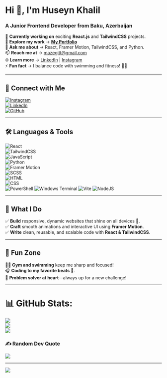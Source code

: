# **Hi 👋, I'm Huseyn Khalil**  
### **A Junior Frontend Developer from Baku, Azerbaijan**  

🔧 **Currently working on** exciting **React.js** and **TailwindCSS** projects.  
📂 **Explore my work** → [**My Portfolio**](https://mazeportfolio.netlify.app/)  
💬 **Ask me about** → React, Framer Motion, TailwindCSS, and Python.  
📫 **Reach me at** → [mazegitt@gmail.com](mailto:mazegitt@gmail.com)  
🌐 **Learn more** → [LinkedIn](https://www.linkedin.com/in/huseyn-xalil-7022262bb/) | [Instagram](https://www.instagram.com/xelil_ovw/)  
⚡ **Fun fact** → I balance code with swimming and fitness! 🏊‍♂️  

---

## **🔗 Connect with Me**
[![Instagram](https://img.shields.io/badge/Instagram-%23E4405F.svg?style=for-the-badge&logo=Instagram&logoColor=white)](https://instagram.com/xelil_ovw)  
[![LinkedIn](https://img.shields.io/badge/LinkedIn-%230077B5.svg?style=for-the-badge&logo=LinkedIn&logoColor=white)](https://www.linkedin.com/in/huseyn-xalil-7022262bb/)  
[![GitHub](https://img.shields.io/badge/GitHub-%23121011.svg?style=for-the-badge&logo=github&logoColor=white)](https://github.com/mazegit1)  

---

## **🛠️ Languages & Tools**
![React](https://img.shields.io/badge/React-%2361DAFB.svg?style=for-the-badge&logo=react&logoColor=white)  
![TailwindCSS](https://img.shields.io/badge/TailwindCSS-%2338B2AC.svg?style=for-the-badge&logo=tailwind-css&logoColor=white)  
![JavaScript](https://img.shields.io/badge/JavaScript-%23F7DF1E.svg?style=for-the-badge&logo=javascript&logoColor=black)  
![Python](https://img.shields.io/badge/Python-%233776AB.svg?style=for-the-badge&logo=python&logoColor=white)  
![Framer Motion](https://img.shields.io/badge/Framer%20Motion-%23000000.svg?style=for-the-badge&logo=framer&logoColor=white)  
![SCSS](https://img.shields.io/badge/SCSS-%23CC6699.svg?style=for-the-badge&logo=sass&logoColor=white)  
![HTML](https://img.shields.io/badge/HTML-%23E34F26.svg?style=for-the-badge&logo=html5&logoColor=white)  
![CSS](https://img.shields.io/badge/CSS-%231572B6.svg?style=for-the-badge&logo=css3&logoColor=white)  
![PowerShell](https://img.shields.io/badge/PowerShell-%235391FE.svg?style=for-the-badge&logo=powershell&logoColor=white)
![Windows Terminal](https://img.shields.io/badge/Windows%20Terminal-%234D4D4D.svg?style=for-the-badge&logo=windows-terminal&logoColor=white) 
![Vite](https://img.shields.io/badge/vite-%23646CFF.svg?style=for-the-badge&logo=vite&logoColor=white)
![NodeJS](https://img.shields.io/badge/node.js-6DA55F?style=for-the-badge&logo=node.js&logoColor=white)
 
---

## **🚀 What I Do**
✅ **Build** responsive, dynamic websites that shine on all devices 🌟.  
✅ **Craft** smooth animations and interactive UI using **Framer Motion**.  
✅ **Write** clean, reusable, and scalable code with **React & TailwindCSS**.  

---

## **🌟 Fun Zone**
🏋️‍♂️ **Gym and swimming** keep me sharp and focused!  
🎧 **Coding to my favorite beats** 🎵.  
🧩 **Problem solver at heart**—always up for a new challenge!  

---
# 📊 GitHub Stats:
![](https://github-readme-stats.vercel.app/api?username=mazegit1&theme=neon&hide_border=false&include_all_commits=false&count_private=false)<br/>
![](https://github-readme-streak-stats.herokuapp.com/?user=mazegit1&theme=neon&hide_border=false)<br/>
![](https://github-readme-stats.vercel.app/api/top-langs/?username=mazegit1&theme=neon&hide_border=false&include_all_commits=false&count_private=false&layout=compact)
### ✍️ Random Dev Quote
![](https://quotes-github-readme.vercel.app/api?type=horizontal&theme=radical)

---
[![](https://visitcount.itsvg.in/api?id=mazegit1&icon=0&color=0)](https://visitcount.itsvg.in)


